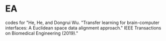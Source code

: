 # EA
codes for "He, He, and Dongrui Wu. "Transfer learning for brain-computer interfaces: A Euclidean space data alignment approach." IEEE Transactions on Biomedical Engineering (2019)."

